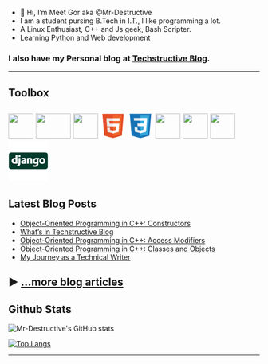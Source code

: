 - 👋 Hi, I’m Meet Gor aka @Mr-Destructive
- I am a student pursing B.Tech in I.T., I like programming a lot. 
- A Linux Enthusiast, C++ and Js geek, Bash Scripter. 
- Learning Python and Web development

### I also have my Personal blog at [Techstructive Blog](https://mr-destructive.github.io/techstructive-blog/).
---

## Toolbox
<img src="https://cdn.worldvectorlogo.com/logos/c.svg" width="50" height="50" /> <img src="https://cdn.worldvectorlogo.com/logos/bash-1.svg" width="70" height="50" />
<img src="https://cdn.worldvectorlogo.com/logos/logo-javascript.svg" width="50" height="50" />
<img src="https://github.com/devicons/devicon/blob/master/icons/html5/html5-original.svg" width="50" height="50" />
<img src="https://github.com/devicons/devicon/blob/master/icons/css3/css3-original.svg" width="50" height="50" />
<img src="https://cdn.worldvectorlogo.com/logos/python-5.svg" width="50" height="50" />
<img src="https://cdn.worldvectorlogo.com/logos/git-icon.svg" width="50" height="50" />
<img src="https://cdn.worldvectorlogo.com/logos/vim.svg" width="50" height="50" /> 
<img src="https://github.com/devicons/devicon/blob/master/icons/django/django-original.svg" width="80" height="80" />
---
## Latest Blog Posts
<!-- BLOG-POST-LIST:START -->
- [Object-Oriented Programming in C++: Constructors](https://mr-destructive.github.io//techstructive-blog/c++/object-oriented-programming/2021/09/23/OOP-in-Cpp-P3.html)
- [What’s in Techstructive Blog](https://mr-destructive.github.io//techstructive-blog/hashnode/2021/09/19/Techstructive-blog.html)
- [Object-Oriented Programming in C++: Access Modifiers](https://mr-destructive.github.io//techstructive-blog/c++/object-oriented-programming/2021/09/18/OOP-in-Cpp-P2.html)
- [Object-Oriented Programming in C++: Classes and Objects](https://mr-destructive.github.io//techstructive-blog/c++/object-oriented-programming/2021/09/16/OOP-in-Cpp-P1.html)
- [My Journey as a Technical Writer](https://mr-destructive.github.io//techstructive-blog/hashnode/2021/09/14/My-Journey.html)
<!-- BLOG-POST-LIST:END -->

▶ [...more blog articles](https://mr-destructive.github.io/techstructive-blog/)
---
## Github Stats

![Mr-Destructive's GitHub stats](https://github-readme-stats.vercel.app/api?username=Mr-Destructive&show_icons=true&theme=cobalt)


[![Top Langs](https://github-readme-stats.vercel.app/api/top-langs/?username=Mr-Destructive&layout=compact)](https://github.com/Mr-Destructive/github-readme-stats)


---
